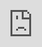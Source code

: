 ```yaml
---
title: Aista Magic Cloud, Open Source, Low-Code, and Hyperlambda
description: Aista Magic Cloud is an Open Source Low-Code web application generator allowing you to create your web apps by clicking a button. It works by automatically wrapping your existing database into HTTP Web API CRUD endpoints.
---
```


<div class="video">
<iframe width="560" height="315" style="position:absolute; top:0; left:0; width:100%; height:100%;" src="https://www.youtube.com/embed/lYcwpR72EN0" frameborder="0" allow="accelerometer; autoplay; encrypted-media; gyroscope; picture-in-picture" allowfullscreen></iframe>
</div>

Aista Magic Cloud is an Open Source Low-Code web application generator allowing you to create your web apps
by clicking a button. It works by automatically wrapping your existing database into HTTP Web API CRUD endpoints,
for then to generate an Angular frontend for you based upon your Web API.

Magic Cloud is 100% open source, and you can freely use it in your proprietary (closed source) projects. Magic
supports MySQL, Microsoft SQL Server, and PostgreSQL. Magic contains its own DSL called Hyperlambda, similar
to YAML in structure, allowing you to _"declare"_ your logic using syntax resembling that of YAML. This makes it
a perfect _"first programming"_ language, due to that it's an extremely high level abstraction, eliminating most
of the problems from traditional programming languages.

* [Getting Started](/tutorials/getting-started/)
* [Tutorials](/tutorials/)
* [Docs](/documentation/)
